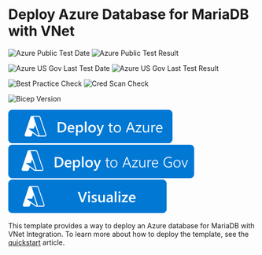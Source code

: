 # Deploy Azure Database for MariaDB with VNet

![Azure Public Test Date](https://azurequickstartsservice.blob.core.windows.net/badges/quickstarts/microsoft.dbformariadb/managed-mariadb-with-vnet/PublicLastTestDate.svg)
![Azure Public Test Result](https://azurequickstartsservice.blob.core.windows.net/badges/quickstarts/microsoft.dbformariadb/managed-mariadb-with-vnet/PublicDeployment.svg)

![Azure US Gov Last Test Date](https://azurequickstartsservice.blob.core.windows.net/badges/quickstarts/microsoft.dbformariadb/managed-mariadb-with-vnet/FairfaxLastTestDate.svg)
![Azure US Gov Last Test Result](https://azurequickstartsservice.blob.core.windows.net/badges/quickstarts/microsoft.dbformariadb/managed-mariadb-with-vnet/FairfaxDeployment.svg)

![Best Practice Check](https://azurequickstartsservice.blob.core.windows.net/badges/quickstarts/microsoft.dbformariadb/managed-mariadb-with-vnet/BestPracticeResult.svg)
![Cred Scan Check](https://azurequickstartsservice.blob.core.windows.net/badges/quickstarts/microsoft.dbformariadb/managed-mariadb-with-vnet/CredScanResult.svg)

![Bicep Version](https://azurequickstartsservice.blob.core.windows.net/badges/quickstarts/microsoft.dbformariadb/managed-mariadb-with-vnet/BicepVersion.svg)

[![Deploy To Azure](https://raw.githubusercontent.com/Azure/azure-quickstart-templates/master/1-CONTRIBUTION-GUIDE/images/deploytoazure.svg?sanitize=true)](https://portal.azure.com/#create/Microsoft.Template/uri/https%3A%2F%2Fraw.githubusercontent.com%2FAzure%2Fazure-quickstart-templates%2Fmaster%2Fquickstarts%2Fmicrosoft.dbformariadb%2Fmanaged-mariadb-with-vnet%2Fazuredeploy.json)
[![Deploy To Azure US Gov](https://raw.githubusercontent.com/Azure/azure-quickstart-templates/master/1-CONTRIBUTION-GUIDE/images/deploytoazuregov.svg?sanitize=true)](https://portal.azure.us/#create/Microsoft.Template/uri/https%3A%2F%2Fraw.githubusercontent.com%2FAzure%2Fazure-quickstart-templates%2Fmaster%2Fquickstarts%2Fmicrosoft.dbformariadb%2Fmanaged-mariadb-with-vnet%2Fazuredeploy.json)
[![Visualize](https://raw.githubusercontent.com/Azure/azure-quickstart-templates/master/1-CONTRIBUTION-GUIDE/images/visualizebutton.svg?sanitize=true)](http://armviz.io/#/?load=https%3A%2F%2Fraw.githubusercontent.com%2FAzure%2Fazure-quickstart-templates%2Fmaster%2Fquickstarts%2Fmicrosoft.dbformariadb%2Fmanaged-mariadb-with-vnet%2Fazuredeploy.json)

This template provides a way to deploy an Azure database for MariaDB with VNet Integration. To learn more about how to deploy the template, see the [quickstart](https://docs.microsoft.com/azure/mariadb/quickstart-create-mariadb-server-database-arm-template) article.
